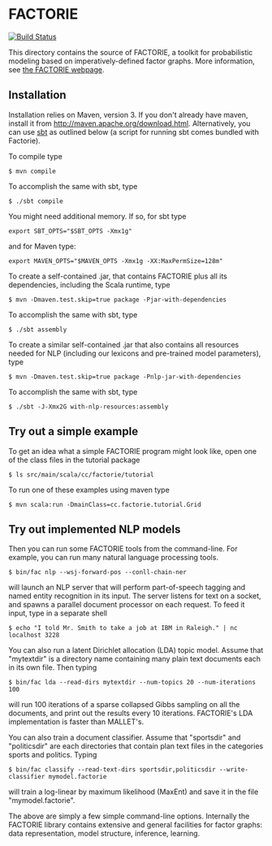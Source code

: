 # FACTORIE 

[![Build Status](https://travis-ci.org/factorie/factorie.svg?branch=master)](https://travis-ci.org/factorie/factorie)

This directory contains the source of FACTORIE, a toolkit for probabilistic modeling based on imperatively-defined factor graphs. More information, see [the FACTORIE webpage](http://factorie.cs.umass.edu).

## Installation

Installation relies on Maven, version 3.  If you don't already have maven, install it from http://maven.apache.org/download.html.
Alternatively, you can use [sbt](http://scala-sbt.org) as outlined below (a script for running sbt comes bundled with Factorie).

To compile type

```
$ mvn compile
```

To accomplish the same with sbt, type

```
$ ./sbt compile
```

You might need additional memory. If so, for sbt type

```
export SBT_OPTS="$SBT_OPTS -Xmx1g"
```

and for Maven type:

```
export MAVEN_OPTS="$MAVEN_OPTS -Xmx1g -XX:MaxPermSize=128m"
```

To create a self-contained .jar, that contains FACTORIE plus all its dependencies, including the Scala runtime, type 

```
$ mvn -Dmaven.test.skip=true package -Pjar-with-dependencies
```

To accomplish the same with sbt, type

```
$ ./sbt assembly
```

To create a similar self-contained .jar that also contains all resources needed for NLP (including our lexicons and pre-trained model parameters), type  

```
$ mvn -Dmaven.test.skip=true package -Pnlp-jar-with-dependencies
```

To accomplish the same with sbt, type

```
$ ./sbt -J-Xmx2G with-nlp-resources:assembly

```
## Try out a simple example

To get an idea what a simple FACTORIE program might look like, open one of the class files in the tutorial package
```
$ ls src/main/scala/cc/factorie/tutorial
```
To run one of these examples using maven type
```
$ mvn scala:run -DmainClass=cc.factorie.tutorial.Grid
```


## Try out implemented NLP models

Then you can run some FACTORIE tools from the command-line. For example, you can run many natural language processing tools.

```
$ bin/fac nlp --wsj-forward-pos --conll-chain-ner
```

will launch an NLP server that will perform part-of-speech tagging and named entity recognition in its input.  The server listens for text on a socket, and spawns a parallel document processor on each request.  To feed it input, type in a separate shell

```
$ echo "I told Mr. Smith to take a job at IBM in Raleigh." | nc localhost 3228
```

You can also run a latent Dirichlet allocation (LDA) topic model. Assume that "mytextdir" is a directory name containing many plain text documents each in its own file.  Then typing 

```
$ bin/fac lda --read-dirs mytextdir --num-topics 20 --num-iterations 100
```

will run 100 iterations of a sparse collapsed Gibbs sampling on all the documents, and print out the results every 10 iterations. FACTORIE's LDA implementation is faster than MALLET's.

You can also train a document classifier. Assume that "sportsdir" and "politicsdir" are each directories that  contain plan text files in the categories sports and politics. Typing

```
$ bin/fac classify --read-text-dirs sportsdir,politicsdir --write-classifier mymodel.factorie
```

will train a log-linear by maximum likelihood (MaxEnt) and save it in the file "mymodel.factorie".

The above are simply a few simple command-line options.  Internally the FACTORIE library contains extensive and general facilities for factor graphs: data representation, model structure, inference, learning.
